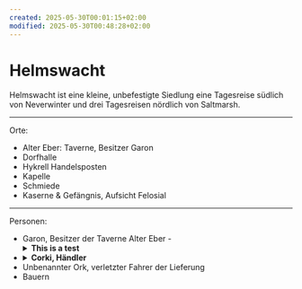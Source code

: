 ```yaml
---
created: 2025-05-30T00:01:15+02:00
modified: 2025-05-30T00:48:28+02:00
---
```


# Helmswacht

Helmswacht ist eine kleine, unbefestigte Siedlung eine Tagesreise südlich von Neverwinter und drei Tagesreisen nördlich von Saltmarsh.

* * *

Orte:
- Alter Eber: Taverne, Besitzer Garon
- Dorfhalle
- Hykrell Handelsposten
- Kapelle
- Schmiede
- Kaserne & Gefängnis, Aufsicht Felosial

* * *

Personen:
- Garon, Besitzer der Taverne Alter Eber
-<details><summary><strong>This is a test</strong></summary>THis is an extended Test.</details>
- <details><summary><strong>Corki, Händler</strong></summary>Sollte die Lieferung erhalten, deren Fahrer wir in Session 5 aus einer Lavine gerettet haben.</details>
- Unbenannter Ork, verletzter Fahrer der Lieferung
- Bauern
